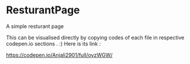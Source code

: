 # ResturantPage
A simple resturant page

This can be visualised directly by copying codes of each file in respective codepen.io sections . :) 
Here is its link :

https://codepen.io/Anjali2901/full/oyzWGW/
